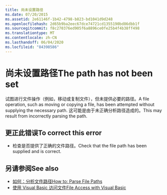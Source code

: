 ```yaml
---
title: 尚未设置路径
ms.date: 07/20/2015
ms.assetid: 2e61146f-1b42-4798-b823-bd1041d9d248
ms.openlocfilehash: 2d65b9ba2eec67dce74721cd1355190bd86dbb1f
ms.sourcegitcommit: f8c270376ed905f6a8896ce0fe25b4f4b38ff498
ms.translationtype: MT
ms.contentlocale: zh-CN
ms.lasthandoff: 06/04/2020
ms.locfileid: "84398586"
---
```

# <a name="the-path-has-not-been-set"></a><span data-ttu-id="2045f-102">尚未设置路径</span><span class="sxs-lookup"><span data-stu-id="2045f-102">The path has not been set</span></span>
<span data-ttu-id="2045f-103">试图进行文件操作（例如，移动或复制文件），但未提供必要的路径。</span><span class="sxs-lookup"><span data-stu-id="2045f-103">A file operation, such as moving or copying a file, has been attempted without supplying the necessary path.</span></span> <span data-ttu-id="2045f-104">这可能是由于未正确分析路径造成的。</span><span class="sxs-lookup"><span data-stu-id="2045f-104">This may result from incorrectly parsing the path.</span></span>  
  
## <a name="to-correct-this-error"></a><span data-ttu-id="2045f-105">更正此错误</span><span class="sxs-lookup"><span data-stu-id="2045f-105">To correct this error</span></span>  
  
- <span data-ttu-id="2045f-106">检查是否提供了正确的文件路径。</span><span class="sxs-lookup"><span data-stu-id="2045f-106">Check that the file path has been supplied and is correct.</span></span>  
  
## <a name="see-also"></a><span data-ttu-id="2045f-107">另请参阅</span><span class="sxs-lookup"><span data-stu-id="2045f-107">See also</span></span>

- [<span data-ttu-id="2045f-108">如何：分析文件路径</span><span class="sxs-lookup"><span data-stu-id="2045f-108">How to: Parse File Paths</span></span>](../developing-apps/programming/drives-directories-files/how-to-parse-file-paths.md)
- [<span data-ttu-id="2045f-109">使用 Visual Basic 访问文件</span><span class="sxs-lookup"><span data-stu-id="2045f-109">File Access with Visual Basic</span></span>](../developing-apps/programming/drives-directories-files/file-access.md)
